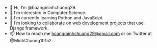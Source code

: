 - 👋 Hi, I’m @hoangminhchuong29.
- 👀 I’m interested in Computer Science.
- 🌱 I’m currently learning Python and JavaScipt.
- 💞️ I’m looking to collaborate on web development projects that use Django framework.
- 📫 How to reach me hoangminhchuong29@gmail.com or on Twitter at @MinhChuong10152.

<!---
hoangminhchuong29/hoangminhchuong29 is a ✨ special ✨ repository because its `README.md` (this file) appears on your GitHub profile.
You can click the Preview link to take a look at your changes.
--->
